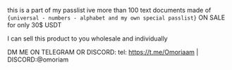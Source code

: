 this is a part of my passlist ive more than 100 text documents made of ```{universal - numbers - alphabet and my own special passlist}``` ON SALE for only 30$ USDT

I can sell this product to you wholesale and individually

DM ME ON TELEGRAM OR DISCORD: tel: https://t.me/Omoriaam       | DISCORD:@omoriam


